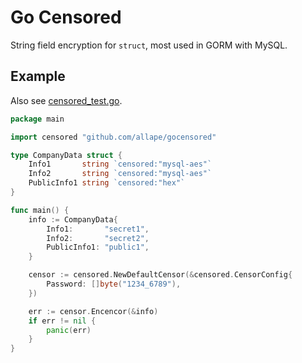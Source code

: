 # Go Censored

String field encryption for `struct`, most used in GORM with MySQL.

## Example

Also see [censored_test.go](censored_test.go).

```go
package main

import censored "github.com/allape/gocensored"

type CompanyData struct {
	Info1       string `censored:"mysql-aes"`
	Info2       string `censored:"mysql-aes"`
	PublicInfo1 string `censored:"hex"`
}

func main() {
	info := CompanyData{
		Info1:       "secret1",
		Info2:       "secret2",
		PublicInfo1: "public1",
	}

	censor := censored.NewDefaultCensor(&censored.CensorConfig{
		Password: []byte("1234_6789"),
	})

	err := censor.Encencor(&info)
	if err != nil {
		panic(err)
	}
}

```
